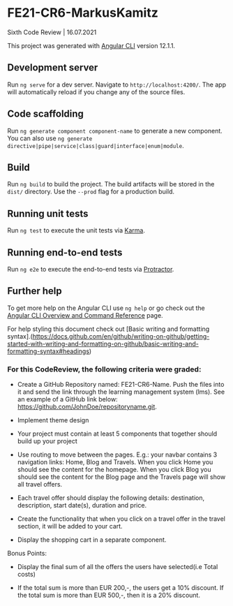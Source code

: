 # FE21-CR6-MarkusKamitz
Sixth Code Review | 16.07.2021

This project was generated with [Angular CLI](https://github.com/angular/angular-cli)  version 12.1.1.

## Development server

Run `ng serve` for a dev server. Navigate to `http://localhost:4200/`. The app will automatically reload if you change any of the source files.

## Code scaffolding

Run `ng generate component component-name` to generate a new component. You can also use `ng generate directive|pipe|service|class|guard|interface|enum|module`.

## Build

Run `ng build` to build the project. The build artifacts will be stored in the `dist/` directory. Use the `--prod` flag for a production build.

## Running unit tests

Run `ng test` to execute the unit tests via [Karma](https://karma-runner.github.io/latest/index.html).

## Running end-to-end tests

Run `ng e2e` to execute the end-to-end tests via [Protractor](http://www.protractortest.org/#/).

## Further help

To get more help on the Angular CLI use `ng help` or go check out the [Angular CLI Overview and Command Reference](https://angular.io/cli) page.

For help styling this document check out [Basic writing and formatting syntax].(https://docs.github.com/en/github/writing-on-github/getting-started-with-writing-and-formatting-on-github/basic-writing-and-formatting-syntax#headings)


### For this CodeReview, the following criteria were graded:

* Create a GitHub Repository named: FE21-CR6-Name. Push the files into it and send the link through the learning management system (lms). See an example of a GitHub link below: https://github.com/JohnDoe/repositoryname.git.

* Implement theme design

* Your project must contain at least 5 components that together should build up your project

* Use routing to move between the pages. E.g.: your navbar contains 3 navigation links: Home, Blog and Travels. When you click Home you should see the content for the homepage. When you click Blog you should see the content for the Blog page and the Travels page will show all travel offers.

* Each travel offer should display the following details: destination, description, start date(s), duration and price.

* Create the functionality that when you click on a travel offer in the travel section, it will be added to your cart.

* Display the shopping cart in a separate component.

Bonus Points:

* Display the final sum of all the offers the users have selected(i.e Total costs)

* If the total sum is more than EUR 200,-, the users get a 10% discount. If the total sum is more than EUR 500,-, then it is a 20% discount.

